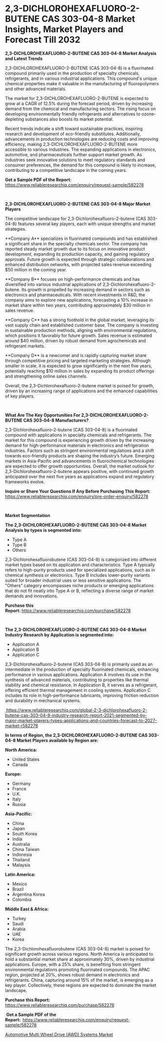 <p><h1>2,3-DICHLOROHEXAFLUORO-2-BUTENE CAS 303-04-8 Market Insights, Market Players and Forecast Till 2032</h1></p><p><strong>2,3-DICHLOROHEXAFLUORO-2-BUTENE CAS 303-04-8 Market Analysis and Latest Trends</strong></p>
<p><p>2,3-DICHLOROHEXAFLUORO-2-BUTENE (CAS 303-04-8) is a fluorinated compound primarily used in the production of specialty chemicals, refrigerants, and in various industrial applications. This compound's unique chemical properties make it valuable in the manufacturing of fluoropolymers and other advanced materials. </p><p>The market for 2,3-DICHLOROHEXAFLUORO-2-BUTENE is expected to grow at a CAGR of 12.5% during the forecast period, driven by increasing demand from the chemical and manufacturing sectors. The rising focus on developing environmentally friendly refrigerants and alternatives to ozone-depleting substances also boosts its market potential. </p><p>Recent trends indicate a shift toward sustainable practices, inspiring research and development of eco-friendly substitutes. Additionally, advancements in production technologies are reducing costs and improving efficiency, making 2,3-DICHLOROHEXAFLUORO-2-BUTENE more accessible to various industries. The expanding applications in electronics, automotive, and pharmaceuticals further support market growth. As industries seek innovative solutions to meet regulatory standards and consumer preferences, the demand for this compound is likely to increase, contributing to a competitive landscape in the coming years.</p></p>
<p><strong>Get a Sample PDF of the Report:&nbsp;</strong> <a href="https://www.reliableresearchiq.com/enquiry/request-sample/582278?utm_campaign=2335&utm_medium=2&utm_source=Github&utm_content=ia&utm_term=23032025&utm_id=23-dichlorohexafluoro-2-butene-cas-303-04-8">https://www.reliableresearchiq.com/enquiry/request-sample/582278</a></p>
<p>&nbsp;</p>
<p><strong>2,3-DICHLOROHEXAFLUORO-2-BUTENE CAS 303-04-8 Major Market Players</strong></p>
<p><p>The competitive landscape for 2,3-Dichlorohexafluoro-2-butene (CAS 303-04-8) features several key players, each with unique strengths and market strategies. </p><p>**Company A** specializes in fluorinated compounds and has established a significant share in the specialty chemicals sector. The company has reported steady market growth due to its focus on innovative product development, expanding its production capacity, and gaining regulatory approvals. Future growth is expected through strategic collaborations and enhanced distribution networks, with projected sales revenue exceeding $50 million in the coming year.</p><p>**Company B** focuses on high-performance chemicals and has diversified into various industrial applications of 2,3-Dichlorohexafluoro-2-butene. Its growth is propelled by increasing demand in sectors such as electronics and pharmaceuticals. With recent investments in R&D, the company aims to explore new applications, forecasting a 10% increase in market share within two years, contributing approximately $30 million in sales revenue.</p><p>**Company C** has a strong foothold in the global market, leveraging its vast supply chain and established customer base. The company is investing in sustainable production methods, aligning with environmental regulations, which positions it favorably for future growth. Sales revenue is estimated around $40 million, driven by robust demand from agrochemicals and refrigerant markets.</p><p>**Company D** is a newcomer and is rapidly capturing market share through competitive pricing and targeted marketing strategies. Although smaller in scale, it is expected to grow significantly in the next five years, potentially reaching $10 million in sales by expanding its product offerings and strengthening online sales channels.</p><p>Overall, the 2,3-Dichlorohexafluoro-2-butene market is poised for growth, driven by an increasing range of applications and the enhanced capabilities of key players.</p></p>
<p>&nbsp;</p>
<p><strong>What Are The Key Opportunities For 2,3-DICHLOROHEXAFLUORO-2-BUTENE CAS 303-04-8 Manufacturers?</strong></p>
<p><p>2,3-Dichlorohexafluoro-2-butene (CAS 303-04-8) is a fluorinated compound with applications in specialty chemicals and refrigerants. The market for this compound is experiencing growth driven by the increasing demand for high-performance materials in electronics and refrigeration industries. Factors such as stringent environmental regulations and a shift towards eco-friendly products are shaping the industry’s future. Emerging markets in Asia-Pacific and advancements in fluorochemical technologies are expected to offer growth opportunities. Overall, the market outlook for 2,3-Dichlorohexafluoro-2-butene appears positive, with continued growth anticipated over the next five years as applications expand and regulatory frameworks evolve.</p></p>
<p><strong>Inquire or Share Your Questions If Any Before Purchasing This Report:</strong> <a href="https://www.reliableresearchiq.com/enquiry/pre-order-enquiry/582278?utm_campaign=2335&utm_medium=2&utm_source=Github&utm_content=ia&utm_term=23032025&utm_id=23-dichlorohexafluoro-2-butene-cas-303-04-8">https://www.reliableresearchiq.com/enquiry/pre-order-enquiry/582278</a></p>
<p>&nbsp;</p>
<p><strong>Market Segmentation</strong></p>
<p><strong>The 2,3-DICHLOROHEXAFLUORO-2-BUTENE CAS 303-04-8 Market Analysis by types is segmented into:</strong></p>
<p><ul><li>Type A</li><li>Type B</li><li>Others</li></ul></p>
<p><p>2,3-Dichlorohexafluorobutene (CAS 303-04-8) is categorized into different market types based on its application and characteristics. Type A typically refers to high-purity products used for specialized applications, such as in chemical synthesis or electronics. Type B includes lower-purity variants suited for broader industrial uses or less sensitive applications. The "Others" category encompasses niche products or emerging applications that do not fit neatly into Type A or B, reflecting a diverse range of market demands and innovations.</p></p>
<p><strong>Purchase this Report:&nbsp;</strong><a href="https://www.reliableresearchiq.com/purchase/582278?utm_campaign=2335&utm_medium=2&utm_source=Github&utm_content=ia&utm_term=23032025&utm_id=23-dichlorohexafluoro-2-butene-cas-303-04-8">https://www.reliableresearchiq.com/purchase/582278</a></p>
<p>&nbsp;</p>
<p><strong>The 2,3-DICHLOROHEXAFLUORO-2-BUTENE CAS 303-04-8 Market Industry Research by Application is segmented into:</strong></p>
<p><ul><li>Application A</li><li>Application B</li><li>Application C</li></ul></p>
<p><p>2,3-Dichlorohexafluoro-2-butene (CAS 303-04-8) is primarily used as an intermediate in the production of specialty fluorinated chemicals, enhancing performance in various applications. Application A involves its use in the synthesis of advanced materials, contributing to properties like thermal stability and chemical resistance. In Application B, it serves as a refrigerant, offering efficient thermal management in cooling systems. Application C includes its role in high-performance lubricants, improving friction reduction and durability in mechanical systems.</p></p>
<p><a href="https://www.reliableresearchiq.com/global-2-3-dichlorohexafluoro-2-butene-cas-303-04-8-industry-research-report-2021-segmented-by-major-market-players-types-applications-and-countries-forecast-to-2027-market-r582278?utm_campaign=2335&utm_medium=2&utm_source=Github&utm_content=ia&utm_term=23032025&utm_id=23-dichlorohexafluoro-2-butene-cas-303-04-8">&nbsp;https://www.reliableresearchiq.com/global-2-3-dichlorohexafluoro-2-butene-cas-303-04-8-industry-research-report-2021-segmented-by-major-market-players-types-applications-and-countries-forecast-to-2027-market-r582278</a></p>
<p><strong>In terms of Region, the 2,3-DICHLOROHEXAFLUORO-2-BUTENE CAS 303-04-8 Market Players available by Region are:</strong></p>
<p>
    <p> <strong> North America: </strong>
        <ul>
            <li>United States</li>
            <li>Canada</li>
        </ul>
        </p> 
    <p> <strong> Europe: </strong>
        <ul>
            <li>Germany</li>
            <li>France</li>
            <li>U.K.</li>
            <li>Italy</li>
            <li>Russia</li>
        </ul>
        </p> 
    <p> <strong> Asia-Pacific: </strong>
        <ul>
            <li>China</li>
            <li>Japan</li>
            <li>South Korea</li>
            <li>India</li>
            <li>Australia</li>
            <li>China Taiwan</li>
            <li>Indonesia</li>
            <li>Thailand</li>
            <li>Malaysia</li>
        </ul>
        </p> 
    <p> <strong> Latin America: </strong>
        <ul>
            <li>Mexico</li>
            <li>Brazil</li>
            <li>Argentina Korea</li>
            <li>Colombia</li>
        </ul>
        </p> 
    <p> <strong> Middle East & Africa: </strong>
        <ul>
            <li>Turkey</li>
            <li>Saudi</li>
            <li>Arabia</li>
            <li>UAE</li>
            <li>Korea</li>
        </ul>
    </p>
    </p>
<p><p>The 2,3-Dichlorohexafluorobutene (CAS 303-04-8) market is poised for significant growth across various regions. North America is anticipated to hold a substantial market share at approximately 30%, driven by industrial applications. Europe, with a 25% share, is benefiting from stringent environmental regulations promoting fluorinated compounds. The APAC region, projected at 20%, shows robust demand in electronics and refrigerants. China, capturing around 15% of the market, is emerging as a key player. Collectively, these regions are expected to dominate the market landscape.</p></p>
<p><strong>Purchase this Report: </strong><a href="https://www.reliableresearchiq.com/purchase/582278?utm_campaign=2335&utm_medium=2&utm_source=Github&utm_content=ia&utm_term=23032025&utm_id=23-dichlorohexafluoro-2-butene-cas-303-04-8">https://www.reliableresearchiq.com/purchase/582278</a></p>
<p>&nbsp;<strong>Get a Sample PDF of the Report:&nbsp;&nbsp;</strong><a href="https://www.reliableresearchiq.com/enquiry/request-sample/582278?utm_campaign=2335&utm_medium=2&utm_source=Github&utm_content=ia&utm_term=23032025&utm_id=23-dichlorohexafluoro-2-butene-cas-303-04-8">https://www.reliableresearchiq.com/enquiry/request-sample/582278</a></p>
<p><strong></strong></p>
<p><p><a href="https://github.com/shirleenfraker87/Market-Research-Report-List-1/blob/main/automotive-multi-wheel-drive-awd-systems-market.md?utm_campaign=2335&utm_medium=2&utm_source=Github&utm_content=ia&utm_term=23032025&utm_id=23-dichlorohexafluoro-2-butene-cas-303-04-8">Automotive Multi Wheel Drive (AWD) Systems Market</a></p></p>